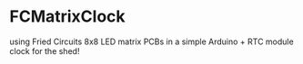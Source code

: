 # FCMatrixClock
using Fried Circuits 8x8 LED matrix PCBs in a simple Arduino + RTC module clock for the shed!
